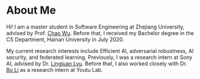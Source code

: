 # About Me

Hi! I am a master student in Software Engineering at Zhejiang University, advised by Prof. [Chao Wu](https://scholar.google.com.hk/citations?user=gpTPt58AAAAJ&hl=zh-CN). Before that, I received my Bachelor degree in the CS Department, Hainan University in July 2020.

My current research interests include Efficient AI, adversarial robustness, AI security, and federated learning. Previously, I was a research intern at Sony AI, advised by Dr. [Lingjuan Lyu](https://scholar.google.com.hk/citations?user=0Om30ZUAAAAJ&hl=zh-CN&oi=ao). Before that, I also worked closely with Dr. [Bo Li](https://scholar.google.com.hk/citations?user=NVzQ87sAAAAJ&hl=zh-CN&oi=sra) as a research intern at Youtu Lab.
